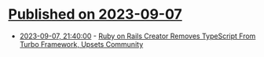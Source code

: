 # [Published on 2023-09-07](index.md)

* [2023-09-07, 21:40:00](https://developers.slashdot.org/story/23/09/07/2026202/ruby-on-rails-creator-removes-typescript-from-turbo-framework-upsets-community?utm_source=rss1.0mainlinkanon&utm_medium=feed) - [Ruby on Rails Creator Removes TypeScript From Turbo Framework, Upsets Community](https://developers.slashdot.org/story/23/09/07/2026202/ruby-on-rails-creator-removes-typescript-from-turbo-framework-upsets-community?utm_source=rss1.0mainlinkanon&utm_medium=feed)
